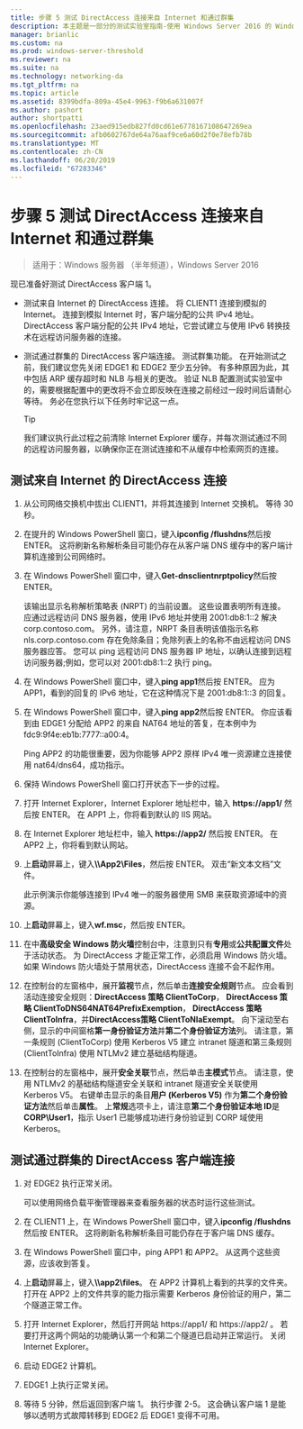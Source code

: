 ```yaml
---
title: 步骤 5 测试 DirectAccess 连接来自 Internet 和通过群集
description: 本主题是一部分的测试实验室指南-使用 Windows Server 2016 的 Windows NLB 的群集中演示 DirectAccess
manager: brianlic
ms.custom: na
ms.prod: windows-server-threshold
ms.reviewer: na
ms.suite: na
ms.technology: networking-da
ms.tgt_pltfrm: na
ms.topic: article
ms.assetid: 8399bdfa-809a-45e4-9963-f9b6a631007f
ms.author: pashort
author: shortpatti
ms.openlocfilehash: 23aed915edb827fd0cd61e6778167108647269ea
ms.sourcegitcommit: afb0602767de64a76aaf9ce6a60d2f0e78efb78b
ms.translationtype: MT
ms.contentlocale: zh-CN
ms.lasthandoff: 06/20/2019
ms.locfileid: "67283346"
---
```

# <a name="step-5-test-directaccess-connectivity-from-the-internet-and-through-the-cluster"></a>步骤 5 测试 DirectAccess 连接来自 Internet 和通过群集

>适用于：Windows 服务器 （半年频道），Windows Server 2016

现已准备好测试 DirectAccess 客户端 1。  
  
- 测试来自 Internet 的 DirectAccess 连接。 将 CLIENT1 连接到模拟的 Internet。 连接到模拟 Internet 时，客户端分配的公共 IPv4 地址。 DirectAccess 客户端分配的公共 IPv4 地址，它尝试建立与使用 IPv6 转换技术在远程访问服务器的连接。  
  
- 测试通过群集的 DirectAccess 客户端连接。 测试群集功能。 在开始测试之前，我们建议您先关闭 EDGE1 和 EDGE2 至少五分钟。 有多种原因为此，其中包括 ARP 缓存超时和 NLB 与相关的更改。 验证 NLB 配置测试实验室中的，需要根据配置中的更改将不会立即反映在连接之前经过一段时间后请耐心等待。 务必在您执行以下任务时牢记这一点。  
  
    > [!TIP]  
    > 我们建议执行此过程之前清除 Internet Explorer 缓存，并每次测试通过不同的远程访问服务器，以确保你正在测试连接和不从缓存中检索网页的连接。  
  
## <a name="test-directaccess-connectivity-from-the-internet"></a>测试来自 Internet 的 DirectAccess 连接  
  
1. 从公司网络交换机中拔出 CLIENT1，并将其连接到 Internet 交换机。 等待 30 秒。  
  
2. 在提升的 Windows PowerShell 窗口，键入**ipconfig /flushdns**然后按 ENTER。 这将刷新名称解析条目可能仍存在从客户端 DNS 缓存中的客户端计算机连接到公司网络时。  
  
3. 在 Windows PowerShell 窗口中，键入**Get-dnsclientnrptpolicy**然后按 ENTER。  
  
   该输出显示名称解析策略表 (NRPT) 的当前设置。 这些设置表明所有连接。 应通过远程访问 DNS 服务器，使用 IPv6 地址并使用 2001:db8:1::2 解决 corp.contoso.com。 另外，请注意，NRPT 条目表明该值指示名称 nls.corp.contoso.com 存在免除条目；免除列表上的名称不由远程访问 DNS 服务器应答。 您可以 ping 远程访问 DNS 服务器 IP 地址，以确认连接到远程访问服务器;例如，您可以对 2001:db8:1::2 执行 ping。  
  
4. 在 Windows PowerShell 窗口中，键入**ping app1**然后按 ENTER。 应为 APP1，看到的回复的 IPv6 地址，它在这种情况下是 2001:db8:1::3 的回复。  
  
5. 在 Windows PowerShell 窗口中，键入**ping app2**然后按 ENTER。 你应该看到由 EDGE1 分配给 APP2 的来自 NAT64 地址的答复，在本例中为 fdc9:9f4e:eb1b:7777::a00:4。  
  
   Ping APP2 的功能很重要，因为你能够 APP2 原样 IPv4 唯一资源建立连接使用 nat64/dns64，成功指示。  
  
6. 保持 Windows PowerShell 窗口打开状态下一步的过程。  
  
7. 打开 Internet Explorer，Internet Explorer 地址栏中，输入 **https://app1/** 然后按 ENTER。 在 APP1 上，你将看到默认的 IIS 网站。  
  
8. 在 Internet Explorer 地址栏中，输入 **https://app2/** 然后按 ENTER。 在 APP2 上，你将看到默认网站。  
  
9. 上**启动**屏幕上，键入<strong>\\\App2\Files</strong>，然后按 ENTER。 双击“新文本文档”文件。  
  
    此示例演示你能够连接到 IPv4 唯一的服务器使用 SMB 来获取资源域中的资源。  
  
10. 上**启动**屏幕上，键入**wf.msc**，然后按 ENTER。  
  
11. 在中**高级安全 Windows 防火墙**控制台中，注意到只有**专用**或**公共配置文件**处于活动状态。 为 DirectAccess 才能正常工作，必须启用 Windows 防火墙。 如果 Windows 防火墙处于禁用状态，DirectAccess 连接不会不起作用。  
  
12. 在控制台的左窗格中，展开**监视**节点，然后单击**连接安全规则**节点。 应会看到活动连接安全规则：**DirectAccess 策略 ClientToCorp**， **DirectAccess 策略 ClientToDNS64NAT64PrefixExemption**， **DirectAccess 策略 ClientToInfra**，并**DirectAccess策略 ClientToNlaExempt**。 向下滚动至右侧，显示的中间窗格**第一身份验证方法**并**第二个身份验证方法**列。 请注意，第一条规则 (ClientToCorp) 使用 Kerberos V5 建立 intranet 隧道和第三条规则 (ClientToInfra) 使用 NTLMv2 建立基础结构隧道。  
  
13. 在控制台的左窗格中，展开**安全关联**节点，然后单击**主模式**节点。 请注意，使用 NTLMv2 的基础结构隧道安全关联和 intranet 隧道安全关联使用 Kerberos V5。 右键单击显示的条目**用户 (Kerberos V5)** 作为**第二个身份验证方法**然后单击**属性**。 上**常规**选项卡上，请注意**第二个身份验证本地 ID**是**CORP\User1**，指示 User1 已能够成功进行身份验证到 CORP 域使用Kerberos。  
  
## <a name="test-directaccess-client-connectivity-through-the-cluster"></a>测试通过群集的 DirectAccess 客户端连接  
  
1. 对 EDGE2 执行正常关闭。  
  
   可以使用网络负载平衡管理器来查看服务器的状态时运行这些测试。  
  
2. 在 CLIENT1 上，在 Windows PowerShell 窗口中，键入**ipconfig /flushdns**然后按 ENTER。 这将刷新名称解析条目可能仍存在于客户端 DNS 缓存。  
  
3. 在 Windows PowerShell 窗口中，ping APP1 和 APP2。 从这两个这些资源，应该收到答复。  
  
4. 上**启动**屏幕上，键入<strong>\\\app2\files</strong>。 在 APP2 计算机上看到的共享的文件夹。 打开在 APP2 上的文件共享的能力指示需要 Kerberos 身份验证的用户，第二个隧道正常工作。  
  
5. 打开 Internet Explorer，然后打开网站 https://app1/ 和 https://app2/ 。 若要打开这两个网站的功能确认第一个和第二个隧道已启动并正常运行。 关闭 Internet Explorer。  
  
6. 启动 EDGE2 计算机。  
  
7. EDGE1 上执行正常关闭。  
  
8. 等待 5 分钟，然后返回到客户端 1。 执行步骤 2-5。 这会确认客户端 1 是能够以透明方式故障转移到 EDGE2 后 EDGE1 变得不可用。
